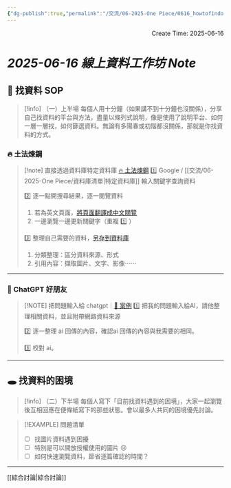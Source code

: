 ```yaml
---
{"dg-publish":true,"permalink":"/交流/06-2025-One Piece/0616_howtofindonepiece/","title":"2025-06-16 線上資料工作坊","tags":["🎯學習歷程檔案","📝數位工具交流beta"],"noteIcon":"3","updated":"2025-06-16T19:06:38.784+08:00"}
---
```


<div style="text-align: right">
Create Time: 2025-06-16
</div>


# *2025-06-16 線上資料工作坊 Note*



## 🎯 找資料 SOP

> [!info] （一）上半場
> 每個人用十分鐘（如果講不到十分鐘也沒關係），分享自己找資料的平台與方法，盡量以條列式說明，像是使用了說明平台、如何一層一層找，如何篩選資料。無論有多陽春或初階都沒關係，那就是你找資料的方式。

### 🔥 土法煉鋼

> [!note] 直接透過資料庫特定資料庫 [🔥 土法煉鋼](https://grizzled-ankle-932.notion.site/2026c32c3d9c81beac73f846453bbc1f?v=2026c32c3d9c81f6aa17000c1fda250e&source=copy_link)
>  1️⃣ Google / [[交流/06-2025-One Piece/資料庫清單\|特定資料庫]] 輸入關鍵字查詢資料
> 
>  2️⃣ 逐一點開搜尋結果，逐一閱覽資料 
>   1. 若為英文頁面，[將頁面翻譯成中文閱覽](https://arc.net/)
>   2. 一邊瀏覽一邊更新關鍵字（重複 1️⃣ ）
>  
>  3️⃣ 整理自己需要的資料，[另存到資料庫](https://obsidian.md/clipper)
>   1. 分類整理：區分資料來源、形式
>   2. 引用內容：擷取圖片、文字、影像⋯⋯


---


###  🤖 ChatGPT 好朋友

> [!NOTE] 把問題輸入給 chatgpt｜[🤖 案例](https://chatgpt.com/share/684ff38d-da0c-8013-a48d-54e8647f9a15)
> 1️⃣ 把我的問題輸入給AI，請他整理相關資料，並且附帶網路資料來源
> 
> 2️⃣ 逐一整理 ai 回傳的內容，確認ai 回傳的內容與我需要的相同。
> 
> 3️⃣ 校對 ai。
> 


---

  




## 🕳 找資料的困境


> [!info] （二）下半場
> 每個人寫下「目前找資料遇到的困境」，大家一起瀏覽後互相回應在便條紙寫下的那些狀態。會以最多人共同的困境優先討論。



> [!EXAMPLE] 問題清單
> - [ ] 找圖片資料遇到困擾
> - [ ] 特別是可以開放授權使用的圖片 😢 
> - [ ] 如何快速瀏覽資料，節省逐篇確認的時間？





---

[[綜合討論\|綜合討論]]